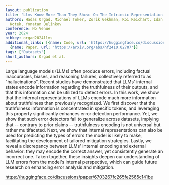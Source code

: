 ```yaml
---
layout: publication
title: 'Llms Know More Than They Show: On The Intrinsic Representation Of LLM Hallucinations'
authors: Hadas Orgad, Michael Toker, Zorik Gekhman, Roi Reichart, Idan Szpektor, Hadas
  Kotek, Yonatan Belinkov
conference: No Venue
year: 2024
bibkey: orgad2024llms
additional_links: [{name: Code, url: 'https://huggingface.co/discussions/paper/6703267fc265fe2565c141be'},
  {name: Paper, url: 'https://arxiv.org/abs/hf2410.02707'}]
tags: ["Datasets"]
short_authors: Orgad et al.
---
```

Large language models (LLMs) often produce errors, including factual inaccuracies, biases, and reasoning failures, collectively referred to as "hallucinations". Recent studies have demonstrated that LLMs' internal states encode information regarding the truthfulness of their outputs, and that this information can be utilized to detect errors. In this work, we show that the internal representations of LLMs encode much more information about truthfulness than previously recognized. We first discover that the truthfulness information is concentrated in specific tokens, and leveraging this property significantly enhances error detection performance. Yet, we show that such error detectors fail to generalize across datasets, implying that -- contrary to prior claims -- truthfulness encoding is not universal but rather multifaceted. Next, we show that internal representations can also be used for predicting the types of errors the model is likely to make, facilitating the development of tailored mitigation strategies. Lastly, we reveal a discrepancy between LLMs' internal encoding and external behavior: they may encode the correct answer, yet consistently generate an incorrect one. Taken together, these insights deepen our understanding of LLM errors from the model's internal perspective, which can guide future research on enhancing error analysis and mitigation.

https://huggingface.co/discussions/paper/6703267fc265fe2565c141be